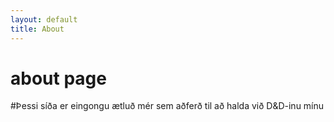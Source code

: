 ```yaml
---
layout: default
title: About
---
```

# about page




#Þessi síða er eingongu ætluð mér sem aðferð til að halda við D&D-inu mínu